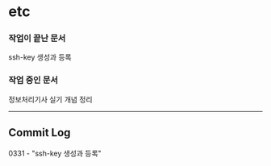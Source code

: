 # etc

### 작업이 끝난 문서
ssh-key 생성과 등록

### 작업 중인 문서
정보처리기사 실기 개념 정리

---
## Commit Log

0331 - "ssh-key 생성과 등록"
